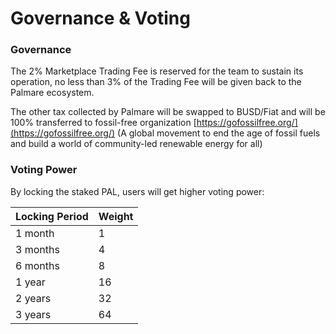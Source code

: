 # Governance & Voting

### Governance

The 2% Marketplace Trading Fee is reserved for the team to sustain its operation, no less than 3% of the Trading Fee will be given back to the Palmare ecosystem.&#x20;

The other tax collected by Palmare will be swapped to BUSD/Fiat and will be 100% transferred to fossil-free organization  [https://gofossilfree.org/](https://gofossilfree.org/) (A global movement to end the age of fossil fuels and build a world of community-led renewable energy for all)

### Voting Power

By locking the staked PAL, users will get higher voting power:

| **Locking Period** | **Weight** |
| ------------------ | ---------- |
| 1 month            | 1          |
| 3 months           | 4          |
| 6 months           | 8          |
| 1 year             | 16         |
| 2 years            | 32         |
| 3 years            | 64         |

###

